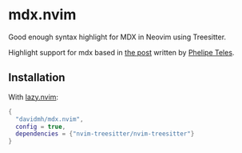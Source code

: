 # mdx.nvim

Good enough syntax highlight for MDX in Neovim using Treesitter.

Highlight support for mdx based in [the post] written by [Phelipe Teles].

## Installation

With [lazy.nvim]:

```lua
{
  "davidmh/mdx.nvim",
  config = true,
  dependencies = {"nvim-treesitter/nvim-treesitter"}
}
```

[the post]: https://phelipetls.github.io/posts/mdx-syntax-highlight-treesitter-nvim/
[Phelipe Teles]: https://github.com/phelipetls
[lazy.nvim]: https://github.com/folke/lazy.nvim

